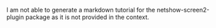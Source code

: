 I am not able to generate a markdown tutorial for the netshow-screen2-plugin package as it is not provided in the context.